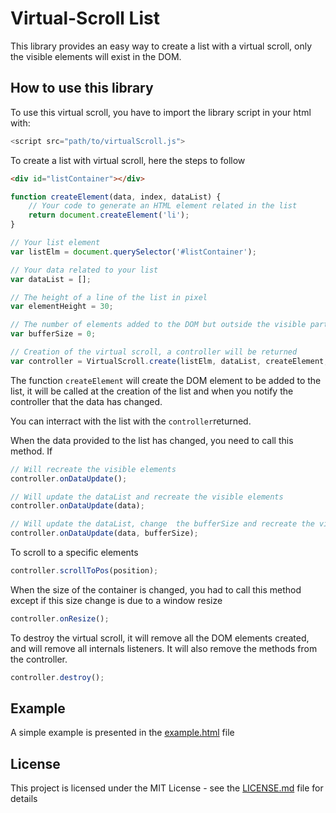 # Virtual-Scroll List

This library provides an easy way to create a list with a virtual scroll, only the visible elements will exist in the DOM. 

## How to use this library

To use this virtual scroll, you have to import the library script in your html with:

```JavaScript
<script src="path/to/virtualScroll.js">
```

To create a list with virtual scroll, here the steps to follow

```html
<div id="listContainer"></div>
```

```JavaScript
function createElement(data, index, dataList) {
	// Your code to generate an HTML element related in the list
	return document.createElement('li');
}

// Your list element
var listElm = document.querySelector('#listContainer');

// Your data related to your list
var dataList = [];

// The height of a line of the list in pixel
var elementHeight = 30;

// The number of elements added to the DOM but outside the visible part of the list
var bufferSize = 0;

// Creation of the virtual scroll, a controller will be returned
var controller = VirtualScroll.create(listElm, dataList, createElement, elementHeight, bufferSize);
```

The function `createElement` will create the DOM element to be added to the list, it will be called at the creation of the list and when you notify the controller that the data has changed.


You can interract with the list with the `controller`returned.

When the data provided to the list has changed, you need to call this method. If 

```JavaScript
// Will recreate the visible elements
controller.onDataUpdate();

// Will update the dataList and recreate the visible elements
controller.onDataUpdate(data);

// Will update the dataList, change  the bufferSize and recreate the visible elements
controller.onDataUpdate(data, bufferSize);
```

To scroll to a specific elements

```JavaScript
controller.scrollToPos(position);
```

When the size of the container is changed, you had to call this method except if this size change is due to a window resize

```JavaScript
controller.onResize();
```

To destroy the virtual scroll, it will remove all the DOM elements created, and will remove all internals listeners. It will also remove the methods from the controller. 

```JavaScript
controller.destroy();
```

## Example

A simple example is presented in the [example.html](example.html) file

## License

This project is licensed under the MIT License - see the [LICENSE.md](LICENSE.md) file for details

